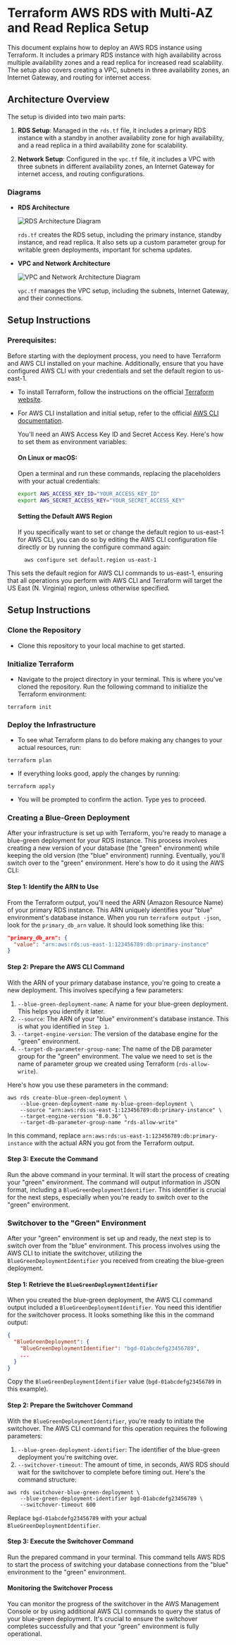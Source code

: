 # Terraform AWS RDS with Multi-AZ and Read Replica Setup

This document explains how to deploy an AWS RDS instance using Terraform. It includes a primary RDS instance with high availability across multiple availability zones and a read replica for increased read scalability. The setup also covers creating a VPC, subnets in three availability zones, an Internet Gateway, and routing for internet access.

## Architecture Overview

The setup is divided into two main parts:

1. **RDS Setup**: Managed in the `rds.tf` file, it includes a primary RDS instance with a standby in another availability zone for high availability, and a read replica in a third availability zone for scalability.

2. **Network Setup**: Configured in the `vpc.tf` file, it includes a VPC with three subnets in different availability zones, an Internet Gateway for internet access, and routing configurations.

### Diagrams

- **RDS Architecture**


  ![RDS Architecture Diagram](images/rds-setup.png)

  `rds.tf` creates the RDS setup, including the primary instance, standby instance, and read replica. It also sets up a custom parameter group for writable green deployments, important for schema updates.


- **VPC and Network Architecture**


  ![VPC and Network Architecture Diagram](images/vpc-subnets.png)

  `vpc.tf` manages the VPC setup, including the subnets, Internet Gateway, and their connections.


## Setup Instructions

### Prerequisites:
Before starting with the deployment process, you need to have Terraform and AWS CLI installed on your machine. Additionally, ensure that you have configured AWS CLI with your credentials and set the default region to us-east-1.
- To install Terraform, follow the instructions on the official [Terraform website](https://developer.hashicorp.com/terraform/cli/commands).
- For AWS CLI installation and initial setup, refer to the official [AWS CLI documentation](https://docs.aws.amazon.com/cli/latest/userguide/cli-chap-getting-started.html).

  You'll need an AWS Access Key ID and Secret Access Key. Here's how to set them as environment variables:

  #### On Linux or macOS:

  Open a terminal and run these commands, replacing the placeholders with your actual credentials:

  ```sh
  export AWS_ACCESS_KEY_ID="YOUR_ACCESS_KEY_ID"
  export AWS_SECRET_ACCESS_KEY="YOUR_SECRET_ACCESS_KEY"
  ```
  #### Setting the Default AWS Region
  If you specifically want to set or change the default region to us-east-1 for AWS CLI, you can do so by editing the AWS CLI configuration file directly or by running the configure command again:
  
  ```shell
    aws configure set default.region us-east-1
  ```
This sets the default region for AWS CLI commands to us-east-1, ensuring that all operations you perform with AWS CLI and Terraform will target the US East (N. Virginia) region, unless otherwise specified.

## Setup Instructions

### Clone the Repository

- Clone this repository to your local machine to get started.

### Initialize Terraform
- Navigate to the project directory in your terminal. This is where you've cloned the repository. Run the following command to initialize the Terraform environment:

```shell
terraform init
```

### Deploy the Infrastructure
- To see what Terraform plans to do before making any changes to your actual resources, run:
```shell
terraform plan
```
- If everything looks good, apply the changes by running:
```shell
terraform apply
```
- You will be prompted to confirm the action. Type yes to proceed.

### Creating a Blue-Green Deployment

After your infrastructure is set up with Terraform, you're ready to manage a blue-green deployment for your RDS instance. This process involves creating a new version of your database (the "green" environment) while keeping the old version (the "blue" environment) running. Eventually, you'll switch over to the "green" environment. Here's how to do it using the AWS CLI:

#### Step 1: Identify the ARN to Use

From the Terraform output, you'll need the ARN (Amazon Resource Name) of your primary RDS instance. This ARN uniquely identifies your "blue" environment's database instance. When you run `terraform output -json`, look for the `primary_db_arn` value. It should look something like this:

```json
"primary_db_arn": {
  "value": "arn:aws:rds:us-east-1:123456789:db:primary-instance"
}
```
#### Step 2: Prepare the AWS CLI Command

With the ARN of your primary database instance, you're going to create a new deployment. This involves specifying a few parameters:

1. `--blue-green-deployment-name`: A name for your blue-green deployment. This helps you identify it later.
2. `--source`: The ARN of your "blue" environment's database instance. This is what you identified in `Step 1`.
3. `--target-engine-version`: The version of the database engine for the "green" environment.
4. `--target-db-parameter-group-name`: The name of the DB parameter group for the "green" environment. The value we need to set is the name of parameter group we created using Terraform (`rds-allow-write`). 

Here's how you use these parameters in the command:

```shell
aws rds create-blue-green-deployment \
    --blue-green-deployment-name my-blue-green-deployment \
    --source "arn:aws:rds:us-east-1:123456789:db:primary-instance" \
    --target-engine-version "8.0.36" \
    --target-db-parameter-group-name "rds-allow-write"
```

In this command, replace `arn:aws:rds:us-east-1:123456789:db:primary-instance` with the actual ARN you got from the Terraform output.

#### Step 3: Execute the Command
Run the above command in your terminal. It will start the process of creating your "green" environment. The command will output information in JSON format, including a `BlueGreenDeploymentIdentifier`. This identifier is crucial for the next steps, especially when you're ready to switch over to the "green" environment.


### Switchover to the "Green" Environment
After your "green" environment is set up and ready, the next step is to switch over from the "blue" environment. This process involves using the AWS CLI to initiate the switchover, utilizing the `BlueGreenDeploymentIdentifier` you received from creating the blue-green deployment.

#### Step 1: Retrieve the `BlueGreenDeploymentIdentifier`
When you created the blue-green deployment, the AWS CLI command output included a `BlueGreenDeploymentIdentifier`. You need this identifier for the switchover process. It looks something like this in the command output:

```json
{
  "BlueGreenDeployment": {
    "BlueGreenDeploymentIdentifier": "bgd-01abcdefg23456789",
    ...
  }
}
```
Copy the `BlueGreenDeploymentIdentifier` value (`bgd-01abcdefg23456789` in this example).

#### Step 2: Prepare the Switchover Command
With the `BlueGreenDeploymentIdentifier`, you're ready to initiate the switchover. The AWS CLI command for this operation requires the following parameters:

1. `--blue-green-deployment-identifier`: The identifier of the blue-green deployment you're switching over.
2. `--switchover-timeout`: The amount of time, in seconds, AWS RDS should wait for the switchover to complete before timing out. Here's the command structure:

```shell
aws rds switchover-blue-green-deployment \
    --blue-green-deployment-identifier bgd-01abcdefg23456789 \
    --switchover-timeout 600
```

Replace `bgd-01abcdefg23456789` with your actual `BlueGreenDeploymentIdentifier`.

#### Step 3: Execute the Switchover Command
Run the prepared command in your terminal. This command tells AWS RDS to start the process of switching your database connections from the "blue" environment to the "green" environment.

#### Monitoring the Switchover Process
You can monitor the progress of the switchover in the AWS Management Console or by using additional AWS CLI commands to query the status of your blue-green deployment. It's crucial to ensure the switchover completes successfully and that your "green" environment is fully operational.